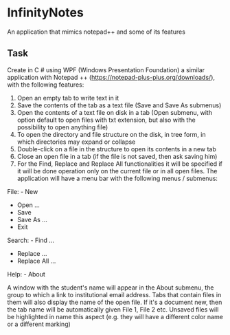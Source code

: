 # InfinityNotes
An application that mimics notepad++ and some of its features

## Task
Create in C # using WPF (Windows Presentation Foundation) a similar application
with Notepad ++ (https://notepad-plus-plus.org/downloads/), with the following features:
  1. Open an empty tab to write text in it
  2. Save the contents of the tab as a text file (Save and Save As submenus)
  3. Open the contents of a text file on disk in a tab (Open submenu, with option
  default to open files with txt extension, but also with the possibility to open anything
  file)
  4. To open the directory and file structure on the disk, in tree form, in which
  directories may expand or collapse
  5. Double-click on a file in the structure to open its contents in a new tab
  6. Close an open file in a tab (if the file is not saved, then ask
  saving him)
  7. For the Find, Replace and Replace All functionalities it will be specified if it will be done
  operation only on the current file or in all open files.
  The application will have a menu bar with the following menus / submenus:

File: - New
- Open ...
- Save
- Save As ...
- Exit

Search: - Find ...
- Replace ...
- Replace All ...

Help: - About

A window with the student's name will appear in the About submenu, the group to which a
link to institutional email address.
Tabs that contain files in them will also display the name of the open file. If it's a document
new, then the tab name will be automatically given File 1, File 2 etc. Unsaved files will be highlighted in
name this aspect (e.g. they will have a different color name or a different marking)
